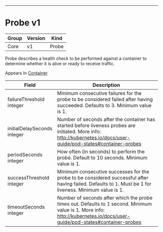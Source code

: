 

-----------
# Probe v1



Group        | Version     | Kind
------------ | ---------- | -----------
Core | v1 | Probe







Probe describes a health check to be performed against a container to determine whether it is alive or ready to receive traffic.

<aside class="notice">
Appears In <a href="#container-v1">Container</a> </aside>

Field        | Description
------------ | -----------
failureThreshold <br /> integer | Minimum consecutive failures for the probe to be considered failed after having succeeded. Defaults to 3. Minimum value is 1.
initialDelaySeconds <br /> integer | Number of seconds after the container has started before liveness probes are initiated. More info: http://kubernetes.io/docs/user-guide/pod-states#container-probes
periodSeconds <br /> integer | How often (in seconds) to perform the probe. Default to 10 seconds. Minimum value is 1.
successThreshold <br /> integer | Minimum consecutive successes for the probe to be considered successful after having failed. Defaults to 1. Must be 1 for liveness. Minimum value is 1.
timeoutSeconds <br /> integer | Number of seconds after which the probe times out. Defaults to 1 second. Minimum value is 1. More info: http://kubernetes.io/docs/user-guide/pod-states#container-probes






